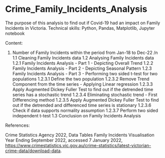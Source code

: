 # Crime_Family_Incidents_Analysis
The purpose of this analysis to find out if Covid-19 had an impact on Family Incidents in Victoria.
Technical skills: Python, Pandas, Matplotlib, Jupyter notebook

Content:
1. Number of Family Incidents within the period from Jan-18 to Dec-22 /n
  1.1 Cleaning Family Incidents data
  1.2 Analysing Family Incidents data
    1.2.1 Family Incidents Analysis - Part 1 - Depicting Overall Trend
    1.2.2 Family Incidents Analysis - Part 2 - Depicting Seasonal Pattern 
    1.2.3 Family Incidents Analysis - Part 3 - Performing two sided t-test for two populations
      1.2.3.1 Define the two population
      1.2.3.2 Remove Trend Component from the time series - Applying Linear regression
      1.2.3.3 Apply Augmented Dickey Fuller Test to find out if the detrended time series has a stochastic trend
      1.2.3.4 Eliminating stochastic trend - First Differencing method
      1.2.3.5 Apply Augmented Dickey Fuller Test to find out if the detrended and differenced time series is stationary
      1.2.3.6 Check if data supports normality assumption
      1.2.3.7 Perform two sided independent t-test
  1.3 Conclusion on Family Incidents Analysis

References:

Crime Statistics Agency 2022, Data Tables Family Incidents Visualisation Year Ending September 2022, accessed 7 January 2022, https://www.crimestatistics.vic.gov.au/crime-statistics/latest-victorian-crime-data/download-data.
